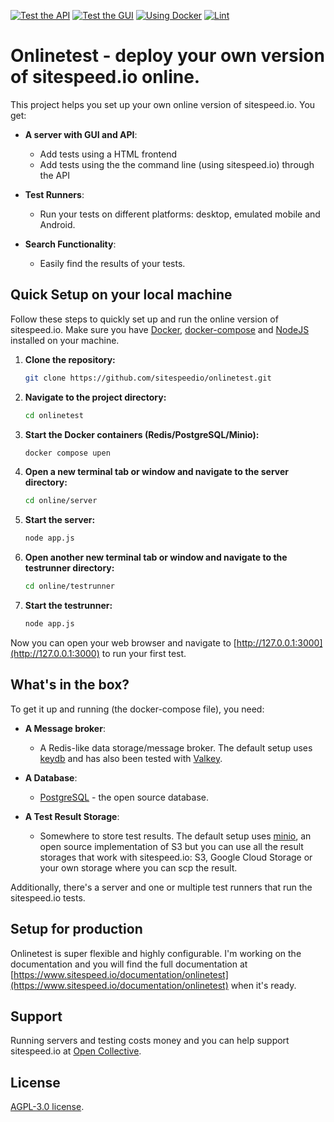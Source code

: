 [![Test the API](https://github.com/sitespeedio/onlinetest/actions/workflows/api.yml/badge.svg)](https://github.com/sitespeedio/onlinetest/actions/workflows/api.yml)
[![Test the GUI](https://github.com/sitespeedio/onlinetest/actions/workflows/gui.yml/badge.svg)](https://github.com/sitespeedio/onlinetest/actions/workflows/gui.yml)
[![Using Docker](https://github.com/sitespeedio/onlinetest/actions/workflows/docker.yml/badge.svg)](https://github.com/sitespeedio/onlinetest/actions/workflows/docker.yml)
[![Lint](https://github.com/sitespeedio/onlinetest/actions/workflows/lint.yml/badge.svg)](https://github.com/sitespeedio/onlinetest/actions/workflows/lint.yml)


# Onlinetest - deploy your own version of sitespeed.io online.

This project helps you set up your own online version of sitespeed.io. You get:

* **A server with GUI and API**:
   - Add tests using a HTML frontend
   - Add tests using the the command line (using sitespeed.io) through the API

* **Test Runners**:
   - Run your tests on different platforms: desktop, emulated mobile and Android.

* **Search Functionality**:
   - Easily find the results of your tests.


## Quick Setup on your local machine

Follow these steps to quickly set up and run the online version of sitespeed.io. Make sure you have [Docker](https://www.docker.com), [docker-compose](https://docs.docker.com/compose/) and [NodeJS](https://nodejs.org/) installed on your machine.

1. **Clone the repository:**

    ```bash
    git clone https://github.com/sitespeedio/onlinetest.git
    ```

2. **Navigate to the project directory:**

    ```bash
    cd onlinetest
    ```

3. **Start the Docker containers (Redis/PostgreSQL/Minio):**

    ```bash
    docker compose upen
    ```

4. **Open a new terminal tab or window and navigate to the server directory:**

    ```bash
    cd online/server
    ```

5. **Start the server:**

    ```bash
    node app.js
    ```

6. **Open another new terminal tab or window and navigate to the testrunner directory:**

    ```bash
    cd online/testrunner
    ```

7. **Start the testrunner:**

    ```bash
    node app.js
    ```

Now you can open your web browser and navigate to [http://127.0.0.1:3000](http://127.0.0.1:3000) to run your first test.


## What's in the box?

To get it up and running (the docker-compose file), you need:

* **A Message broker**:
   - A Redis-like data storage/message broker. The default setup uses [keydb](https://docs.keydb.dev) and has also been tested with [Valkey](https://github.com/valkey-io/valkey).

* **A Database**:
   - [PostgreSQL](https://www.postgresql.org) - the open source database.

* **A Test Result Storage**:
   - Somewhere to store test results. The default setup uses [minio](https://min.io), an open source implementation of S3 but you can use all the result storages that work with sitespeed.io: S3, Google Cloud Storage or your own storage where you can scp the result.

Additionally, there's a server and one or multiple test runners that run the sitespeed.io tests.

## Setup for production
Onlinetest is super flexible and highly configurable. I'm working on the documentation and you will find the full documentation at [https://www.sitespeed.io/documentation/onlinetest](https://www.sitespeed.io/documentation/onlinetest) when it's ready.

## Support
Running servers and testing costs money and you can help support sitespeed.io at [Open Collective](https://opencollective.com/sitespeedio).

## License
[AGPL-3.0 license](LICENSE).